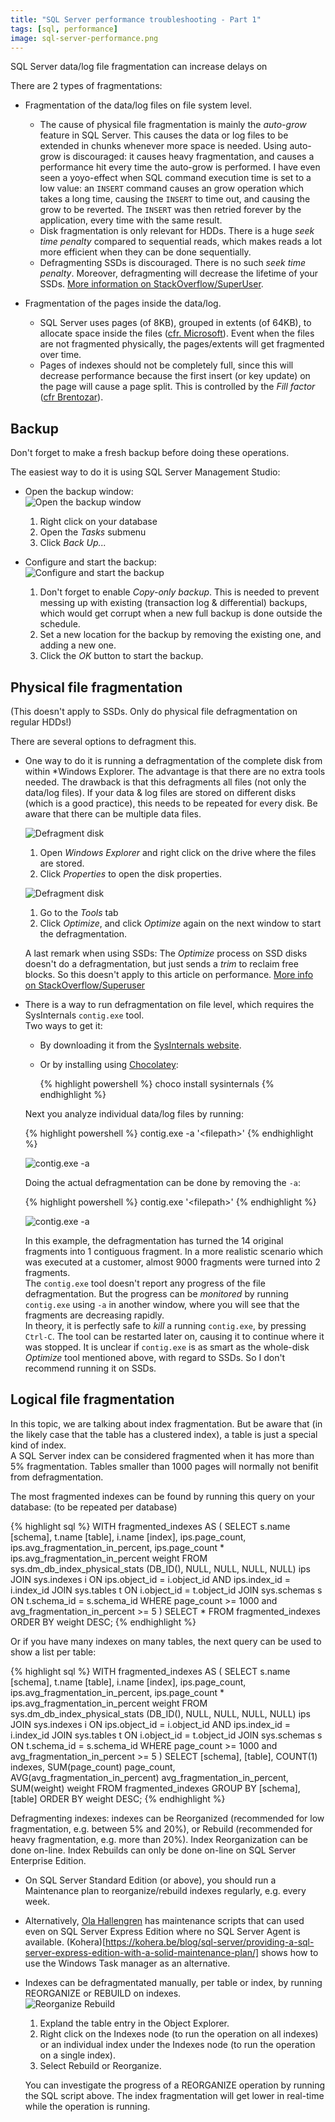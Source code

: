```yaml
---
title: "SQL Server performance troubleshooting - Part 1"
tags: [sql, performance]
image: sql-server-performance.png
---
```


SQL Server data/log file fragmentation can increase delays on 

<!--more-->

There are 2 types of fragmentations:

* Fragmentation of the data/log files on file system level.

   * The cause of physical file fragmentation is mainly the *auto-grow* feature in SQL Server.  This causes the data or log files to be extended in chunks whenever more space is needed.  Using auto-grow is discouraged: it causes heavy fragmentation, and causes a performance hit every time the auto-grow is performed. I have even seen a yoyo-effect when SQL command execution time is set to a low value: an `INSERT` command causes an grow operation which takes a long time, causing the `INSERT` to time out, and causing the grow to be reverted.  The `INSERT` was then retried forever by the application, every time with the same result.
   * Disk fragmentation is only relevant for HDDs.  There is a huge *seek time penalty* compared to sequential reads, which makes reads a lot more efficient when they can be done sequentially.
   * Defragmenting SSDs is discouraged.  There is no such *seek time penalty*.  Moreover, defragmenting will decrease the lifetime of your SSDs.  [More information on StackOverflow/SuperUser](https://superuser.com/q/97071).

* Fragmentation of the pages inside the data/log.

   * SQL Server uses pages (of 8KB), grouped in extents (of 64KB), to allocate space inside the files ([cfr. Microsoft](https://docs.microsoft.com/en-us/sql/relational-databases/pages-and-extents-architecture-guide)).  Event when the files are not fragmented physically, the pages/extents will get fragmented over time.
   * Pages of indexes should not be completely full, since this will decrease performance because the first insert (or key update) on the page will cause a page split.  This is controlled by the *Fill factor* ([cfr Brentozar](https://www.brentozar.com/archive/2013/04/five-things-about-fillfactor/)).

Backup
---

Don't forget to make a fresh backup before doing these operations.

The easiest way to do it is using SQL Server Management Studio:

* Open the backup window:  
  ![Open the backup window](backup-1.png)

   1. Right click on your database
   2. Open the *Tasks* submenu
   3. Click *Back Up...*

* Configure and start the backup:  
  ![Configure and start the backup](backup-2.png)

  1. Don't forget to enable *Copy-only backup*.  This is needed to prevent messing up with existing (transaction log &amp; differential) backups, which would get corrupt when a new full backup is done outside the schedule.
  2. Set a new location for the backup by removing the existing one, and adding a new one.
  3. Click the *OK* button to start the backup.

Physical file fragmentation
---

(This doesn't apply to SSDs.  Only do physical file defragmentation on regular HDDs!)



There are several options to defragment this.

* One way to do it is running a defragmentation of the complete disk from within *Windows Explorer.  The advantage is that there are no extra tools needed.  The drawback is that this defragments all files (not only the data/log files).  If your data & log files are stored on different disks (which is a good practice), this needs to be repeated for every disk.  Be aware that there can be multiple data files.  

  ![Defragment disk](defragment-disk-1.png)

  1. Open *Windows Explorer* and right click on the drive where the files are stored.
  2. Click *Properties* to open the disk properties.

  ![Defragment disk](defragment-disk-2.png) 

  1. Go to the *Tools* tab
  2. Click *Optimize*, and click *Optimize* again on the next window to start the defragmentation.

  A last remark when using SSDs: The *Optimize* process on SSD disks doesn't do a defragmentation, but just sends a *trim* to reclaim free blocks.  So this doesn't apply to this article on performance.  [More info on StackOverflow/Superuser](https://superuser.com/a/479211)

* There is a way to run defragmentation on file level, which requires the SysInternals `contig.exe` tool.  
Two ways to get it:

  * By downloading it from the [SysInternals website](https://docs.microsoft.com/en-us/sysinternals/downloads/contig).
  * Or by installing using [Chocolatey](https://chocolatey.org/packages/sysinternals):

    {% highlight powershell %}
    choco install sysinternals
    {% endhighlight %}

  Next you analyze individual data/log files by running:

  {% highlight powershell %}
  contig.exe -a '&lt;filepath&gt;'
  {% endhighlight %}

  ![contig.exe -a](defragment-contig-1.png)

  Doing the actual defragmentation can be done by removing the `-a`:

  {% highlight powershell %}
  contig.exe '&lt;filepath&gt;'
  {% endhighlight %}

  ![contig.exe -a](defragment-contig-2.png)

  In this example, the defragmentation has turned the 14 original fragments into 1 contiguous fragment. In a more realistic scenario which was executed at a customer, almost 9000 fragments were turned into 2 fragments.  
  The `contig.exe` tool doesn't report any progress of the file defragmentation.  But the progress can be *monitored* by running `contig.exe` using `-a` in another window, where you will see that the fragments are decreasing rapidly.  
  In theory, it is perfectly safe to *kill* a running `contig.exe`, by pressing `Ctrl-C`.  The tool can be restarted later on, causing it to continue where it was stopped.
  It is unclear if `contig.exe` is as smart as the whole-disk *Optimize* tool mentioned above, with regard to SSDs.  So I don't recommend running it on SSDs.
  

Logical file fragmentation
---

In this topic, we are talking about index fragmentation.  But be aware that (in the likely case that the table has a clustered index), a table is just a special kind of index.  
A SQL Server index can be considered fragmented when it has more than 5% fragmentation.  Tables smaller than 1000 pages will normally not benifit from defragmentation.

The most fragmented indexes can be found by running this query on your database:  (to be repeated per database)

{% highlight sql %}
WITH fragmented_indexes AS
(
	SELECT 
		s.name [schema], t.name [table], i.name [index], ips.page_count, 
		ips.avg_fragmentation_in_percent, 
		ips.page_count * ips.avg_fragmentation_in_percent weight
	FROM sys.dm_db_index_physical_stats (DB_ID(), NULL, NULL, NULL, NULL) ips
		JOIN sys.indexes i ON ips.object_id = i.object_id AND ips.index_id = i.index_id
		JOIN sys.tables t ON i.object_id = t.object_id
		JOIN sys.schemas s ON t.schema_id = s.schema_id
	WHERE page_count >= 1000 and avg_fragmentation_in_percent >= 5
)
SELECT * 
FROM fragmented_indexes
ORDER BY weight DESC;
{% endhighlight %}

Or if you have many indexes on many tables, the next query can be used to show a list per table:

{% highlight sql %}
WITH fragmented_indexes AS
(
	SELECT 
		s.name [schema], t.name [table], i.name [index], ips.page_count, 
		ips.avg_fragmentation_in_percent, 
		ips.page_count * ips.avg_fragmentation_in_percent weight
	FROM sys.dm_db_index_physical_stats (DB_ID(), NULL, NULL, NULL, NULL) ips
		JOIN sys.indexes i ON ips.object_id = i.object_id AND ips.index_id = i.index_id
		JOIN sys.tables t ON i.object_id = t.object_id
		JOIN sys.schemas s ON t.schema_id = s.schema_id
	WHERE page_count >= 1000 and avg_fragmentation_in_percent >= 5
)
SELECT 
	[schema], [table], COUNT(1) indexes, SUM(page_count) page_count,  
	AVG(avg_fragmentation_in_percent) avg_fragmentation_in_percent, 
	SUM(weight) weight
FROM fragmented_indexes
GROUP BY [schema], [table]
ORDER BY weight DESC;
{% endhighlight %}

Defragmenting indexes: indexes can be Reorganized (recommended for low fragmentation, e.g. between 5% and 20%), or Rebuild (recommended for heavy fragmentation, e.g. more than 20%).  Index Reorganization can be done on-line.  Index Rebuilds can only be done on-line on SQL Server Enterprise Edition.


* On SQL Server Standard Edition (or above), you should run a Maintenance plan to reorganize/rebuild indexes regularly, e.g. every week.
* Alternatively, [Ola Hallengren](https://ola.hallengren.com/sql-server-index-and-statistics-maintenance.html) has maintenance scripts that can used even on SQL Server Express Edition where no SQL Server Agent is available.  (Kohera)[https://kohera.be/blog/sql-server/providing-a-sql-server-express-edition-with-a-solid-maintenance-plan/] shows how to use the Windows Task manager as an alternative.
* Indexes can be defragmentated manually, per table or index, by running REORGANIZE or REBUILD on indexes.  
  ![Reorganize Rebuild](reorganize-rebuild.png)

  1. Expland the table entry in the Object Explorer.
  2. Right click on the Indexes node (to run the operation on all indexes) or an individual index under the Indexes node (to run the operation on a single index).
  3. Select Rebuild or Reorganize.

  You can investigate the progress of a REORGANIZE operation by running the SQL script above.  The index fragmentation will get lower in real-time while the operation is running.
